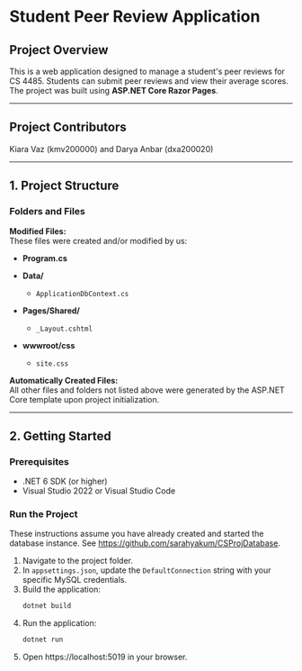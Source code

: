 # Student Peer Review Application

## Project Overview  
This is a web application designed to manage a student's peer reviews for CS 4485. Students can submit peer reviews and view their average scores. 
The project was built using **ASP.NET Core Razor Pages**.

---
## Project Contributors  
Kiara Vaz (kmv200000) and Darya Anbar (dxa200020)

---
## 1. Project Structure

### Folders and Files

**Modified Files:**  
These files were created and/or modified by us:

- **Program.cs**

- **Data/**
   - `ApplicationDbContext.cs`

- **Pages/Shared/**  
   - `_Layout.cshtml`

- **wwwroot/css**
   - `site.css`

**Automatically Created Files:**  
All other files and folders not listed above were generated by the ASP.NET Core template upon project initialization.

---

## 2. Getting Started

### Prerequisites  
- .NET 6 SDK (or higher)  
- Visual Studio 2022 or Visual Studio Code  

### Run the Project  
These instructions assume you have already created and started the database instance. See https://github.com/sarahyakum/CSProjDatabase.

1.  Navigate to the project folder.
2. In `appsettings.json`, update the `DefaultConnection` string with your specific MySQL credentials.
3. Build the application:
   ```bash
   dotnet build
4. Run the application:
    ```bash
   dotnet run

5. Open https://localhost:5019 in your browser.
